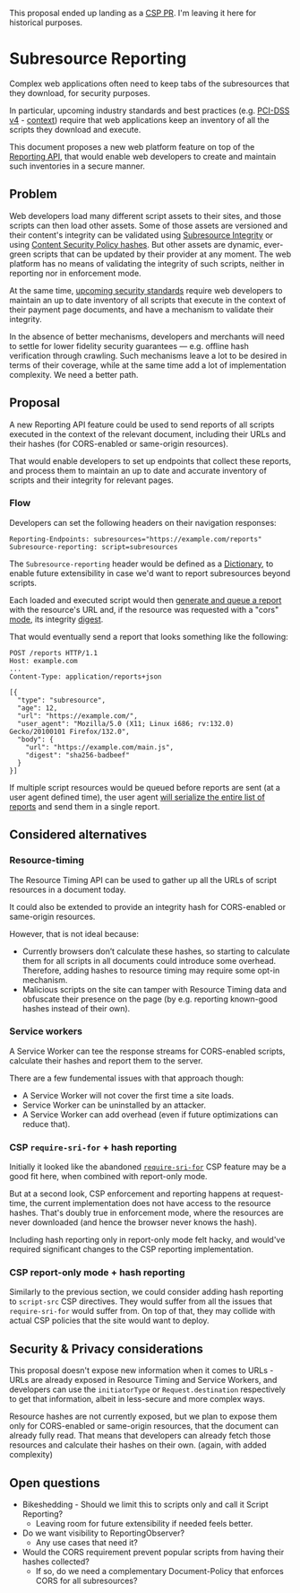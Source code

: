 This proposal ended up landing as a [CSP PR](https://github.com/w3c/webappsec-csp/pull/693). I'm leaving it here for historical purposes.

# Subresource Reporting

Complex web applications often need to keep tabs of the subresources that they download, for security purposes.

In particular, upcoming industry standards and best practices (e.g.
[PCI-DSS v4](https://east.pcisecuritystandards.org/document_library?category=pcidss&document=pci_dss) - 
[context](https://docs.google.com/document/d/1RcUpbpWPxXTyW0Qwczs9GCTLPD3-LcbbhL4ooBUevTM/edit?tab=t.0#heading=h.dzquzu6onmmy))
require that web applications keep an inventory of all the scripts they download and execute.

This document proposes a new web platform feature on top of the
[Reporting API](https://www.w3.org/TR/reporting-1/),
that would enable web developers to create and maintain such inventories in a secure manner.

## Problem

Web developers load many different script assets to their sites, and those scripts can then load other assets.
Some of those assets are versioned and their content's integrity can be validated using
[Subresource Integrity](https://w3c.github.io/webappsec-subresource-integrity/)
or using
[Content Security Policy hashes](https://www.w3.org/TR/CSP3/#grammardef-hash-source).
But other assets are dynamic, ever-green scripts that can be updated by their provider at any moment.
The web platform has no means of validating the integrity of such scripts, neither in reporting nor in enforcement mode.

At the same time, 
[upcoming security standards](https://docs.google.com/document/d/1RcUpbpWPxXTyW0Qwczs9GCTLPD3-LcbbhL4ooBUevTM/edit?tab=t.0#heading=h.dzquzu6onmmy)
require web developers to maintain an up to date inventory of all scripts that execute in the context of their payment page documents,
and have a mechanism to validate their integrity.

In the absence of better mechanisms, developers and merchants will need to settle for lower fidelity security guarantees — e.g. offline hash verification through crawling.
Such mechanisms leave a lot to be desired in terms of their coverage, while at the same time add a lot of implementation complexity. We need a better path.

## Proposal

A new Reporting API feature could be used to send reports of all scripts executed in the context of the relevant document,
including their URLs and their hashes (for CORS-enabled or same-origin resources).

That would enable developers to set up endpoints that collect these reports, and process them to maintain an up to date and accurate
inventory of scripts and their integrity for relevant pages.

### Flow
Developers can set the following headers on their navigation responses:
```http
Reporting-Endpoints: subresources="https://example.com/reports"
Subresource-reporting: script=subresources
```

The `Subresource-reporting` header would be defined as a
[Dictionary](https://www.rfc-editor.org/rfc/rfc8941#name-dictionaries),
to enable future extensibility in case we'd want to report subresources beyond scripts.

Each loaded and executed script would then
[generate and queue a report](https://www.w3.org/TR/reporting-1/#generate-and-queue-a-report)
with the resource's URL and, if the resource was requested with a "cors"
[mode](https://fetch.spec.whatwg.org/#concept-request-mode),
its integrity
[digest](https://w3c.github.io/webappsec-subresource-integrity/#digest).

That would eventually send a report that looks something like the following:
```
POST /reports HTTP/1.1
Host: example.com
...
Content-Type: application/reports+json

[{
  "type": "subresource",
  "age": 12,
  "url": "https://example.com/",
  "user_agent": "Mozilla/5.0 (X11; Linux i686; rv:132.0) Gecko/20100101 Firefox/132.0",
  "body": {
    "url": "https://example.com/main.js",
    "digest": "sha256-badbeef"
  }
}]
```

If multiple script resources would be queued before reports are sent (at a user agent defined time), the user agent
[will serialize the entire list of reports](https://www.w3.org/TR/reporting-1/#try-delivery) and send them in a single report.

## Considered alternatives

### Resource-timing

The Resource Timing API can be used to gather up all the URLs of script resources in a document today.

It could also be extended to provide an integrity hash for CORS-enabled or same-origin resources. 

However, that is not ideal because:
* Currently browsers don’t calculate these hashes, so starting to calculate them for all scripts in all documents could introduce some overhead.
  Therefore, adding hashes to resource timing may require some opt-in mechanism.
* Malicious scripts on the site can tamper with Resource Timing data and obfuscate their presence on the page (by e.g. reporting known-good hashes instead of their own).

### Service workers

A Service Worker can tee the response streams for CORS-enabled scripts, calculate their hashes and report them to the server.

There are a few fundemental issues with that approach though:
* A Service Worker will not cover the first time a site loads.
* Service Worker can be uninstalled by an attacker.
* A Service Worker can add overhead (even if future optimizations can reduce that).

### CSP `require-sri-for` + hash reporting

Initially it looked like the abandoned
[`require-sri-for`](https://udn.realityripple.com/docs/Web/HTTP/Headers/Content-Security-Policy/require-sri-for)
CSP feature may be a good fit here, when combined with report-only mode.

But at a second look, CSP enforcement and reporting happens at request-time, the current implementation does not have access to the resource hashes.
That's doubly true in enforcement mode, where the resources are never downloaded (and hence the browser never knows the hash).

Including hash reporting only in report-only mode felt hacky, and would've required significant changes to the CSP reporting implementation.

### CSP report-only mode + hash reporting

Similarly to the previous section, we could consider adding hash reporting to `script-src` CSP directives. They would suffer from all the issues that `require-sri-for` would suffer from.
On top of that, they may collide with actual CSP policies that the site would want to deploy.

## Security & Privacy considerations

This proposal doesn't expose new information when it comes to URLs - URLs are already exposed in Resource Timing and Service Workers,
and developers can use the `initiatorType` or `Request.destination` respectively to get that information, albeit in less-secure and more complex ways.

Resource hashes are not currently exposed, but we plan to expose them only for CORS-enabled or same-origin resources, that the document can already fully read.
That means that developers can already fetch those resources and calculate their hashes on their own. (again, with added complexity)

## Open questions

* Bikeshedding - Should we limit this to scripts only and call it Script Reporting?
  - Leaving room for future extensibility if needed feels better.
* Do we want visibility to ReportingObserver?
  - Any use cases that need it?
* Would the CORS requirement prevent popular scripts from having their hashes collected?
  - If so, do we need a complementary Document-Policy that enforces CORS for all subresources?
